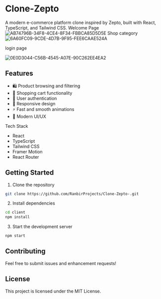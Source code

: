 # Clone-Zepto

A modern e-commerce platform clone inspired by Zepto, built with React, TypeScript, and Tailwind CSS.
Welcome Page
![AB74796B-34F8-4CE4-8F34-FBBCA85D5D5E](https://github.com/user-attachments/assets/747bf832-c0a9-4120-bd34-22a45f121030)
Shop category
![6A60FC09-9CDE-4D7B-9F95-FEE6CAAE524A](https://github.com/user-attachments/assets/9947537e-bb43-4241-bca0-6a799fe001fb)

login page 

![0E0D3044-C56B-4545-A07E-90C262EE4EA2](https://github.com/user-attachments/assets/60978b01-ae55-4b88-b998-c9b5da972982)



## Features

- 🛍️ Product browsing and filtering
- 🛒 Shopping cart functionality
- 👤 User authentication
- 📱 Responsive design
- ⚡ Fast and smooth animations
- 🎨 Modern UI/UX

Tech Stack

- React
- TypeScript
- Tailwind CSS
- Framer Motion
- React Router

## Getting Started

1. Clone the repository
```bash
git clone https://github.com/RanbirProjects/Clone-Zepto-.git
```

2. Install dependencies
```bash
cd client
npm install
```

3. Start the development server
```bash
npm start
```

## Contributing

Feel free to submit issues and enhancement requests!

## License

This project is licensed under the MIT License. 
